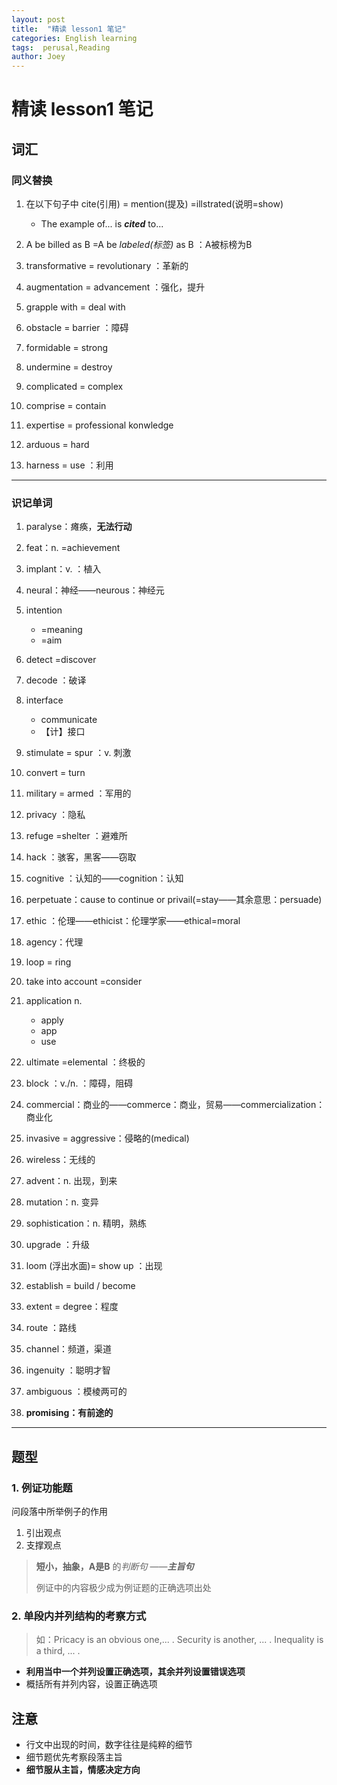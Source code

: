 ```yaml
---
layout: post
title:  "精读 lesson1 笔记"
categories: English learning
tags:  perusal,Reading
author: Joey
---
```




# 精读 lesson1 笔记

## 词汇

### 同义替换

1. 在以下句子中 cite(引用) = mention(提及) =illstrated(说明=show)  
   + The example of... is ***cited*** to...

2. A be billed as B =A be *labeled(标签)* as  B ：A被标榜为B
3. transformative = revolutionary  ：革新的
4. augmentation = advancement ：强化，提升
5. grapple with = deal with 
6. obstacle = barrier ：障碍
7. formidable = strong
8. undermine = destroy
9. complicated = complex
10. comprise = contain
11. expertise = professional konwledge
12. arduous = hard
13. harness = use ：利用

***

### 识记单词

1. paralyse：瘫痪，**无法行动**
2. feat：n.  =achievement
3. implant：v. ：植入
4. neural：神经——neurous：神经元
5. intention
   + =meaning
   + =aim
6. detect =discover
7. decode ：破译
8. interface
   + communicate
   + 【计】接口
9. stimulate = spur ：v. 刺激 
10. convert = turn
11. military = armed ：军用的
12. privacy ：隐私
13. refuge =shelter ：避难所
14. hack ：骇客，黑客——窃取
15. cognitive ：认知的——cognition：认知
16. perpetuate：cause to continue or privail(=stay——其余意思：persuade)
17. ethic ：伦理——ethicist：伦理学家——ethical=moral
18. agency：代理
19. loop = ring
20. take into account =consider
21. application  n.
    + apply
    + app
    + use

22. ultimate =elemental  ：终极的

23. block ：v./n. ：障碍，阻碍

24. commercial：商业的——commerce：商业，贸易——commercialization：商业化

25. invasive = aggressive：侵略的(medical)

26. wireless：无线的

27. advent：n. 出现，到来

28. mutation：n. 变异

29. sophistication：n. 精明，熟练

30. upgrade ：升级

31. loom (浮出水面)= show up ：出现

32. establish = build / become

33. extent = degree：程度

34. route ：路线

35. channel：频道，渠道

36. ingenuity ：聪明才智

37. ambiguous ：模棱两可的

38. **promising：有前途的**

    

***

## 题型

### 1. 例证功能题

问段落中所举例子的作用

1. 引出观点
2. 支撑观点

>**短小，抽象，A是B** 的*判断句*  ——***主旨句***
>
>例证中的内容极少成为例证题的正确选项出处

### 2. 单段内并列结构的考察方式

>如：Pricacy is an obvious one,... . Security is another, ... . Inequality is a third, ... .

* **利用当中一个并列设置正确选项，其余并列设置错误选项**
* 概括所有并列内容，设置正确选项

## 注意

* 行文中出现的时间，数字往往是纯粹的细节
* 细节题优先考察段落主旨
* **细节服从主旨，情感决定方向**

